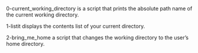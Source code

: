 0-current_working_directory is a script that prints the absolute path name of the current working directory.

1-listit displays the contents list of your current directory.

2-bring_me_home a script that changes the working directory to the user’s home directory.
